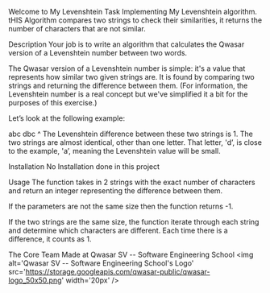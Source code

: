 Welcome to My Levenshtein
Task
Implementing My Levenshtein algorithm. tHIS Algorithm compares two strings to check their similarities, it returns the number of characters that are not similar.

Description
Your job is to write an algorithm that calculates the Qwasar version of a Levenshtein number between two words.

The Qwasar version of a Levenshtein number is simple: it's a value that represents how similar two given strings are. It is found by comparing two strings and returning the difference between them. (For information, the Levenshtein number is a real concept but we've simplified it a bit for the purposes of this exercise.)

Let’s look at the following example:

abc dbc ^ The Levenshtein difference between these two strings is 1. The two strings are almost identical, other than one letter. That letter, 'd’, is close to the example, 'a’, meaning the Levenshtein value will be small.

Installation
No Installation done in this project

Usage
The function takes in 2 strings with the exact number of characters and return an integer representing the difference between them.

If the parameters are not the same size then the function returns -1.

If the two strings are the same size, the function iterate through each string and determine which characters are different. Each time there is a difference, it counts as 1.

The Core Team
Made at Qwasar SV -- Software Engineering School <img alt='Qwasar SV -- Software Engineering School's Logo' src='https://storage.googleapis.com/qwasar-public/qwasar-logo_50x50.png' width='20px' />